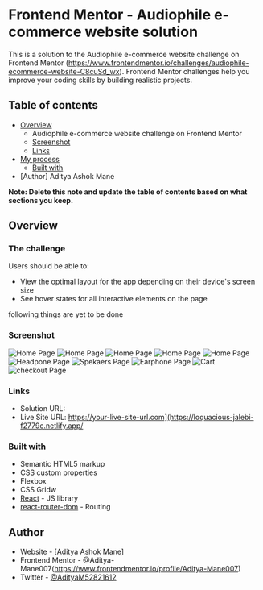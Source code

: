 # Frontend Mentor - Audiophile e-commerce website solution

This is a solution to the Audiophile e-commerce website challenge on Frontend Mentor (https://www.frontendmentor.io/challenges/audiophile-ecommerce-website-C8cuSd_wx). Frontend Mentor challenges help you improve your coding skills by building realistic projects.

## Table of contents

- [Overview](#overview)
  - Audiophile e-commerce website challenge on Frontend Mentor
  - [Screenshot](#screenshot)
  - [Links](#links)
- [My process](#my-process)
  - [Built with](#built-with)
- [Author] Aditya Ashok Mane

**Note: Delete this note and update the table of contents based on what sections you keep.**

## Overview

### The challenge

Users should be able to:

- View the optimal layout for the app depending on their device's screen size
- See hover states for all interactive elements on the page

following things are yet to be done

<!-- - Add/Remove products from the cart -->
<!-- - Edit product quantities in the cart -->
<!-- - Fill in all fields in the checkout -->
<!-- - Receive form validations if fields are missed or incorrect during checkout -->
<!-- - See correct checkout totals depending on the products in the cart -->
  <!-- - Shipping always adds $50 to the order -->
  <!-- - VAT is calculated as 20% of the product total, excluding shipping -->
<!-- - See an order confirmation modal after checking out with an order summary -->
<!-- - **Bonus**: Keep track of what's in the cart, even after refreshing the browser (`localStorage` could be used for this if you're not building out a full-stack app) -->

### Screenshot

![Home Page](image-1.png)
![Home Page](image-2.png)
![Home Page](image-3.png)
![Home Page](image-4.png)
![Home Page](image-5.png)
![Headpone Page](image-6.png)
![Spekaers Page](image-7.png)
![Earphone Page](image-8.png)
![Cart](image-9.png)
![checkout Page](image-10.png)

### Links

- Solution URL:  
- Live Site URL: https://your-live-site-url.com](https://loquacious-jalebi-f2779c.netlify.app/

### Built with

- Semantic HTML5 markup
- CSS custom properties
- Flexbox
- CSS Gridw
- [React](https://reactjs.org/) - JS library
- [react-router-dom](https://reactrouter.com/en/main) - Routing

## Author

- Website - [Aditya Ashok Mane]
- Frontend Mentor - @Aditya-Mane007(https://www.frontendmentor.io/profile/Aditya-Mane007)
- Twitter - [@AdityaM52821612](https://twitter.com/AdityaM52821612)
